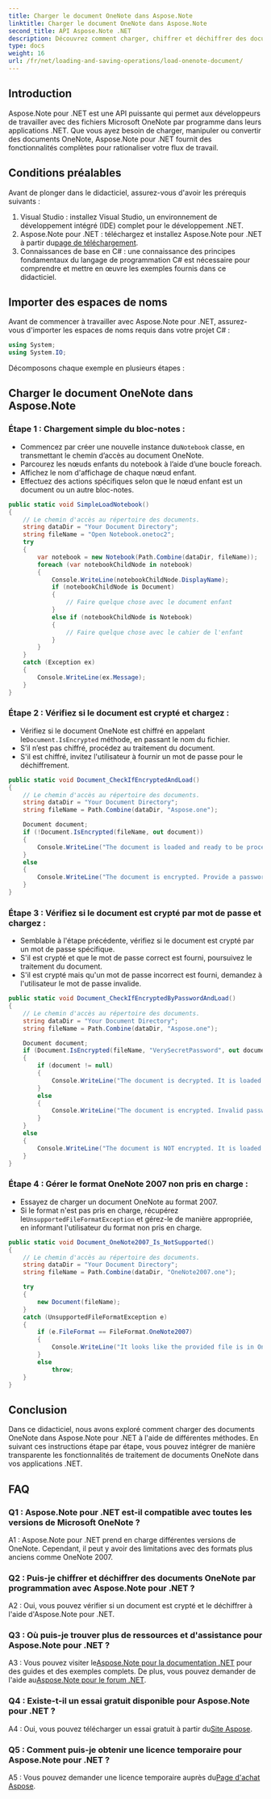 ```yaml
---
title: Charger le document OneNote dans Aspose.Note
linktitle: Charger le document OneNote dans Aspose.Note
second_title: API Aspose.Note .NET
description: Découvrez comment charger, chiffrer et déchiffrer des documents OneNote par programmation dans .NET à l'aide d'Aspose.Note.
type: docs
weight: 16
url: /fr/net/loading-and-saving-operations/load-onenote-document/
---
```

## Introduction

Aspose.Note pour .NET est une API puissante qui permet aux développeurs de travailler avec des fichiers Microsoft OneNote par programme dans leurs applications .NET. Que vous ayez besoin de charger, manipuler ou convertir des documents OneNote, Aspose.Note pour .NET fournit des fonctionnalités complètes pour rationaliser votre flux de travail.

## Conditions préalables

Avant de plonger dans le didacticiel, assurez-vous d'avoir les prérequis suivants :

1. Visual Studio : installez Visual Studio, un environnement de développement intégré (IDE) complet pour le développement .NET.
2.  Aspose.Note pour .NET : téléchargez et installez Aspose.Note pour .NET à partir du[page de téléchargement](https://releases.aspose.com/note/net/).
3. Connaissances de base en C# : une connaissance des principes fondamentaux du langage de programmation C# est nécessaire pour comprendre et mettre en œuvre les exemples fournis dans ce didacticiel.

## Importer des espaces de noms

Avant de commencer à travailler avec Aspose.Note pour .NET, assurez-vous d'importer les espaces de noms requis dans votre projet C# :

```csharp
using System;
using System.IO;
```

Décomposons chaque exemple en plusieurs étapes :

## Charger le document OneNote dans Aspose.Note

### Étape 1 : Chargement simple du bloc-notes :
   -  Commencez par créer une nouvelle instance du`Notebook` classe, en transmettant le chemin d’accès au document OneNote.
   - Parcourez les nœuds enfants du notebook à l’aide d’une boucle foreach.
   - Affichez le nom d'affichage de chaque nœud enfant.
   - Effectuez des actions spécifiques selon que le nœud enfant est un document ou un autre bloc-notes.

```csharp
public static void SimpleLoadNotebook()
{
    // Le chemin d'accès au répertoire des documents.
    string dataDir = "Your Document Directory";
    string fileName = "Open Notebook.onetoc2";
    try
    {
        var notebook = new Notebook(Path.Combine(dataDir, fileName));
        foreach (var notebookChildNode in notebook)
        {
            Console.WriteLine(notebookChildNode.DisplayName);
            if (notebookChildNode is Document)
            {
                // Faire quelque chose avec le document enfant
            }
            else if (notebookChildNode is Notebook)
            {
                // Faire quelque chose avec le cahier de l'enfant
            }
        }
    }
    catch (Exception ex)
    {
        Console.WriteLine(ex.Message);
    }
}
```

### Étape 2 : Vérifiez si le document est crypté et chargez :
   - Vérifiez si le document OneNote est chiffré en appelant le`Document.IsEncrypted` méthode, en passant le nom du fichier.
   - S’il n’est pas chiffré, procédez au traitement du document.
   - S'il est chiffré, invitez l'utilisateur à fournir un mot de passe pour le déchiffrement.

```csharp
public static void Document_CheckIfEncryptedAndLoad()
{
    // Le chemin d'accès au répertoire des documents.
    string dataDir = "Your Document Directory";
    string fileName = Path.Combine(dataDir, "Aspose.one");

    Document document;
    if (!Document.IsEncrypted(fileName, out document))
    {
        Console.WriteLine("The document is loaded and ready to be processed.");
    }
    else
    {
        Console.WriteLine("The document is encrypted. Provide a password.");
    }
}
```

### Étape 3 : Vérifiez si le document est crypté par mot de passe et chargez :
   - Semblable à l'étape précédente, vérifiez si le document est crypté par un mot de passe spécifique.
   - S'il est crypté et que le mot de passe correct est fourni, poursuivez le traitement du document.
   - S'il est crypté mais qu'un mot de passe incorrect est fourni, demandez à l'utilisateur le mot de passe invalide.

```csharp
public static void Document_CheckIfEncryptedByPasswordAndLoad()
{
    // Le chemin d'accès au répertoire des documents.
    string dataDir = "Your Document Directory";
    string fileName = Path.Combine(dataDir, "Aspose.one");

    Document document;
    if (Document.IsEncrypted(fileName, "VerySecretPassword", out document))
    {
        if (document != null)
        {
            Console.WriteLine("The document is decrypted. It is loaded and ready to be processed.");
        }
        else
        {
            Console.WriteLine("The document is encrypted. Invalid password was provided.");
        }
    }
    else
    {
        Console.WriteLine("The document is NOT encrypted. It is loaded and ready to be processed.");
    }
}
```

### Étape 4 : Gérer le format OneNote 2007 non pris en charge :
   - Essayez de charger un document OneNote au format 2007.
   -  Si le format n'est pas pris en charge, récupérez le`UnsupportedFileFormatException` et gérez-le de manière appropriée, en informant l'utilisateur du format non pris en charge.

```csharp
public static void Document_OneNote2007_Is_NotSupported()
{
    // Le chemin d'accès au répertoire des documents.
    string dataDir = "Your Document Directory";
    string fileName = Path.Combine(dataDir, "OneNote2007.one");

    try
    {
        new Document(fileName);
    }
    catch (UnsupportedFileFormatException e)
    {
        if (e.FileFormat == FileFormat.OneNote2007)
        {
            Console.WriteLine("It looks like the provided file is in OneNote 2007 format that is not supported.");
        }
        else
            throw;
    }
}
```

## Conclusion

Dans ce didacticiel, nous avons exploré comment charger des documents OneNote dans Aspose.Note pour .NET à l'aide de différentes méthodes. En suivant ces instructions étape par étape, vous pouvez intégrer de manière transparente les fonctionnalités de traitement de documents OneNote dans vos applications .NET.

## FAQ

### Q1 : Aspose.Note pour .NET est-il compatible avec toutes les versions de Microsoft OneNote ?

A1 : Aspose.Note pour .NET prend en charge différentes versions de OneNote. Cependant, il peut y avoir des limitations avec des formats plus anciens comme OneNote 2007.

### Q2 : Puis-je chiffrer et déchiffrer des documents OneNote par programmation avec Aspose.Note pour .NET ?

A2 : Oui, vous pouvez vérifier si un document est crypté et le déchiffrer à l'aide d'Aspose.Note pour .NET.

### Q3 : Où puis-je trouver plus de ressources et d'assistance pour Aspose.Note pour .NET ?

 A3 : Vous pouvez visiter le[Aspose.Note pour la documentation .NET](https://reference.aspose.com/note/net/) pour des guides et des exemples complets. De plus, vous pouvez demander de l'aide au[Aspose.Note pour le forum .NET](https://forum.aspose.com/c/note/28).

### Q4 : Existe-t-il un essai gratuit disponible pour Aspose.Note pour .NET ?

 A4 : Oui, vous pouvez télécharger un essai gratuit à partir du[Site Aspose](https://releases.aspose.com/).

### Q5 : Comment puis-je obtenir une licence temporaire pour Aspose.Note pour .NET ?

 A5 : Vous pouvez demander une licence temporaire auprès du[Page d'achat Aspose](https://purchase.aspose.com/temporary-license/).